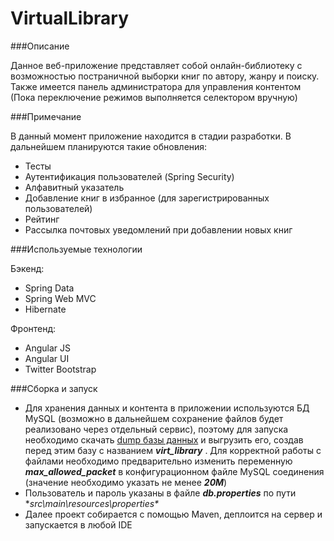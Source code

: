 # VirtualLibrary

###Описание

Данное веб-приложение представляет собой онлайн-библиотеку с возможностью постраничной выборки книг по автору, жанру и поиску.
Также имеется панель администратора для управления контентом (Пока переключение режимов выполняется селектором вручную)

###Примечание

В данный момент приложение находится в стадии разработки. В дальнейшем планируются такие обновления:
* Тесты
* Аутентификация пользователей (Spring Security)
* Алфавитный указатель
* Добавление книг в избранное (для зарегистрированных пользователей)
* Рейтинг
* Рассылка почтовых уведомлений при добавлении новых книг

###Используемые технологии

Бэкенд:
* Spring Data
* Spring Web MVC
* Hibernate

Фронтенд:
* Angular JS
* Angular UI
* Twitter Bootstrap

###Cборка и запуск
* Для хранения данных и контента в приложении используются БД MySQL (возможно в дальнейшем сохранение файлов
будет реализовано через отдельный сервис), поэтому для запуска необходимо скачать [dump базы данных](https://yadi.sk/d/Y4PdrAvbxX3Ja) и выгрузить его, создав перед этим базу с названием ***virt_library*** .
Для корректной работы с файлами необходимо предварительно изменить переменную ***max_allowed_packet***
в конфигурационном файле MySQL соединения (значение необходимо указать не менее ***20М***)  
* Пользователь и пароль указаны в файле ***db.properties*** по пути **src\main\resources\properties\**
* Далее проект собирается с помощью Maven, деплоится на сервер и запускается в любой IDE
